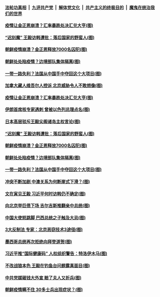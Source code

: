 

####  [法轮功真相](../../../../basic/blob/master/README.md?t=11290631) &nbsp;|&nbsp; [九评共产党](../../../../9ping.md/blob/master/README.md?t=11290631) &nbsp;|&nbsp; [解体党文化](../../../../jtdwh.md/blob/master/README.md?t=11290631)  &nbsp;|&nbsp; [共产主义的终极目的](../../../../gczydzjmd.md/blob/master/README.md?t=11290631) &nbsp;|&nbsp; [魔鬼在统治我们的世界](../../../../mgztzwmdsj.md/blob/master/README.md?t=11290631) 

#### [疫情让金正恩崩溃？汇率暴跌处决汇兑大亨(图)](../pages/p9/953951.md?t=11290631) 

#### [“迟刻魔” 王毅访韩遭批：落后国家的野蛮人(图)](../pages/p9/953942.md?t=11290631) 

#### [朝鲜疫情崩溃？金正恩释放7000名囚犯(图)](../pages/p9/953929.md?t=11290631) 

#### [朝鲜处处陷疫情？边境部队集体隔离(图)](../pages/p9/953834.md?t=11290631) 

#### [一带一路失利？法国从中国手中夺回这个大项目(图)](../pages/p9/953893.md?t=11290631) 


#### [加拿大藏人维吾尔人控诉 北京威胁令人不敢想像(图)](../pages/p9/954056.md?t=11290631) 

#### [疫情让金正恩崩溃？汇率暴跌处决汇兑大亨(图)](../pages/p9/953951.md?t=11290631) 

#### [伊朗首席核专家遇刺 曾被以色列总理点名(图)](../pages/p9/953998.md?t=11290631) 

#### [日本高层驳斥王毅尖阁诸岛主权言论(图)](../pages/p9/953995.md?t=11290631) 

#### [“迟刻魔” 王毅访韩遭批：落后国家的野蛮人(图)](../pages/p9/953942.md?t=11290631) 

#### [朝鲜疫情崩溃？金正恩释放7000名囚犯(图)](../pages/p9/953929.md?t=11290631) 

#### [朝鲜处处陷疫情？边境部队集体隔离(图)](../pages/p9/953834.md?t=11290631) 

#### [一带一路失利？法国从中国手中夺回这个大项目(图)](../pages/p9/953893.md?t=11290631) 

#### [冲突不断加剧 中澳关系为何断崖式下滑？(图)](../pages/p9/953889.md?t=11290631) 

#### [文在寅见王毅 习近平何时访韩仍不确定(图)](../pages/p9/953888.md?t=11290631) 

#### [向北京举巨债下场 吉尔吉斯推翻亲中总统(图)](../pages/p9/953832.md?t=11290631) 


#### [中国大使怒跳脚 巴西总统之子触及大忌(图)](../pages/p9/953730.md?t=11290631) 

#### [3大反制法 专家：北京恶窃技术3途径(图)](../pages/p9/953733.md?t=11290631) 


#### [墨西哥总统再次拒绝向拜登道贺(图)](../pages/p9/953761.md?t=11290631) 

#### [习近平推“国际健康码” 人权组织警告：特洛伊木马(图)](../pages/p9/953752.md?t=11290631) 

#### [不改战狼本色 王毅在钓鱼台问题露真面目(图)](../pages/p9/953734.md?t=11290631) 

#### [中共党媒砸钱大外宣 赔了夫人又折兵(图)](../pages/p9/953713.md?t=11290631) 

#### [朝鲜疫情瞒不住 30多士兵出现症状？(图)](../pages/p9/953623.md?t=11290631) 

